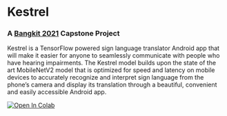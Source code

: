 # Kestrel
### A [Bangkit 2021](https://grow.google/intl/id_id/bangkit/) Capstone Project

Kestrel is a TensorFlow powered sign language translator Android app that will make it easier for anyone to seamlessly communicate with people who have hearing impairments. The Kestrel model builds upon the state of the art MobileNetV2 model that is optimized for speed and latency on mobile devices to accurately recognize and interpret sign language from the phone’s camera and display its translation through a beautiful, convenient and easily accessible Android app.

<a href="https://colab.research.google.com/github/WenzelArifiandi/kestrel/blob/main/TensorFlow/Kestrel%2BModel%2BPure200.ipynb" target="_parent"><img src="https://colab.research.google.com/assets/colab-badge.svg" alt="Open In Colab"/></a>
